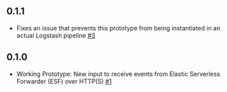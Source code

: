 ## 0.1.1
  - Fixes an issue that prevents this prototype from being instantiated in an actual Logstash pipeline [#3](https://github.com/logstash-plugins/logstash-input-elastic_serverless_forwarder/pull/3)

## 0.1.0
  - Working Prototype: New input to receive events from Elastic Serverless Forwarder (ESF) over HTTP(S) [#1](https://github.com/logstash-plugins/logstash-input-elastic_serverless_forwarder/pull/1)
